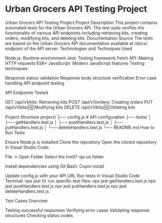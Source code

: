 # Urban Grocers API Testing Project 

Urban Grocers API Testing Project
Project Description
This project contains automated tests for the Urban Grocers API. The test suite verifies the functionality of various API endpoints including retrieving kits, creating orders, modifying kits, and deleting kits.
Documentation Source
The tests are based on the Urban Grocers API documentation available at /docs/ endpoint of the API server.
Technologies and Techniques Used

Node.js: Runtime environment
Jest: Testing framework
Fetch API: Making HTTP requests
ES6+ JavaScript: Modern JavaScript features
Testing techniques:

Response status validation
Response body structure verification
Error case handling
API endpoint testing



API Endpoints Tested

GET /api/v1/kits: Retrieving kits
POST /api/v1/orders: Creating orders
PUT /api/v1/kits/:id: Modifying kits
DELETE /api/v1/kits/:id: Deleting kits

Project Structure
project/
├── config.js         # API configuration
├── tests/
│   ├── getHandlers.test.js
│   ├── postHandlers.test.js
│   ├── putHandlers.test.js
│   └── deleteHandlers.test.js
└── README.md
How to Run Tests

Ensure Node.js is installed
Clone the repository
Open the cloned repository in Visual Studio Code:

File → Open Folder
Select the hm07-qa-us folder


Install dependencies using Git Bash:
Cnpm install

Update config.js with your API URL
Run tests in Visual Studio Code Terminal:
npx jest
Or run specific test files:
npx jest getHandlers.test.js
npx jest postHandlers.test.js
npx jest putHandlers.test.js
npx jest deleteHandlers.test.js


Test Cases Overview

Testing successful responses
Verifying error cases
Validating response structures
Checking status codes
